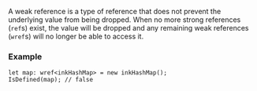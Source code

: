 A weak reference is a type of reference that does not prevent the underlying value from being dropped. When no more strong references (`ref`s) exist, the value will be dropped and any remaining weak references (`wref`s) will no longer be able to access it.

### Example

```
let map: wref<inkHashMap> = new inkHashMap();
IsDefined(map); // false
```
